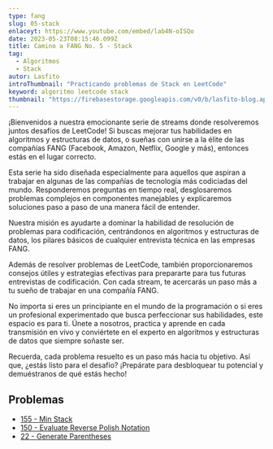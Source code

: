 ```yaml
---
type: fang
slug: 05-stack
enlaceyt: https://www.youtube.com/embed/lab4N-oISQo
date: 2023-05-23T08:15:46.099Z
title: Camino a FANG No. 5 - Stack
tag:
  - Algoritmos
  - Stack
autor: Lasfito
introThumbnail: "Practicando problemas de Stack en LeetCode"
keyword: algoritmo leetcode stack
thumbnail: "https://firebasestorage.googleapis.com/v0/b/lasfito-blog.appspot.com/o/stream5.png?alt=media&token=58bac6c7-ddf9-4207-8bee-d95b8da4a0ff"
---
```


¡Bienvenidos a nuestra emocionante serie de streams donde resolveremos juntos desafíos de LeetCode! Si buscas mejorar tus habilidades en algoritmos y estructuras de datos, o sueñas con unirse a la élite de las compañías FANG (Facebook, Amazon, Netflix, Google y más), entonces estás en el lugar correcto.

Esta serie ha sido diseñada especialmente para aquellos que aspiran a trabajar en algunas de las compañías de tecnología más codiciadas del mundo. Responderemos preguntas en tiempo real, desglosaremos problemas complejos en componentes manejables y explicaremos soluciones paso a paso de una manera fácil de entender.

Nuestra misión es ayudarte a dominar la habilidad de resolución de problemas para codificación, centrándonos en algoritmos y estructuras de datos, los pilares básicos de cualquier entrevista técnica en las empresas FANG.

Además de resolver problemas de LeetCode, también proporcionaremos consejos útiles y estrategias efectivas para prepararte para tus futuras entrevistas de codificación. Con cada stream, te acercarás un paso más a tu sueño de trabajar en una compañía FANG.

No importa si eres un principiante en el mundo de la programación o si eres un profesional experimentado que busca perfeccionar sus habilidades, este espacio es para ti. Únete a nosotros, practica y aprende en cada transmisión en vivo y conviértete en el experto en algoritmos y estructuras de datos que siempre soñaste ser.

Recuerda, cada problema resuelto es un paso más hacia tu objetivo. Así que, ¿estás listo para el desafío? ¡Prepárate para desbloquear tu potencial y demuéstranos de qué estás hecho!

## Problemas

- [155 - Min Stack](https://leetcode.com/problems/min-stack/)
- [150 - Evaluate Reverse Polish Notation](https://leetcode.com/problems/evaluate-reverse-polish-notation/)
- [22 - Generate Parentheses](https://leetcode.com/problems/generate-parentheses/)
